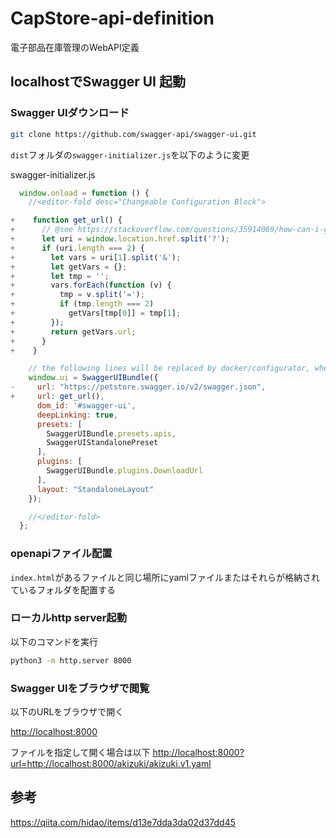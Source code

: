 # CapStore-api-definition

 電子部品在庫管理のWebAPI定義

## localhostでSwagger UI 起動

### Swagger UIダウンロード

```bash
git clone https://github.com/swagger-api/swagger-ui.git
```

`dist`フォルダの`swagger-initializer.js`を以下のように変更

swagger-initializer.js

```javascript
  window.onload = function () {
    //<editor-fold desc="Changeable Configuration Block">

+    function get_url() {
+      // @see https://stackoverflow.com/questions/35914069/how-can-i-get-query-parameters-from-a-url-in-vue-js
+      let uri = window.location.href.split('?');
+      if (uri.length === 2) {
+        let vars = uri[1].split('&');
+        let getVars = {};
+        let tmp = '';
+        vars.forEach(function (v) {
+          tmp = v.split('=');
+          if (tmp.length === 2)
+            getVars[tmp[0]] = tmp[1];
+        });
+        return getVars.url;
+      }
+    }

    // the following lines will be replaced by docker/configurator, when it runs in a docker-container
    window.ui = SwaggerUIBundle({
-     url: "https://petstore.swagger.io/v2/swagger.json",
+     url: get_url(),
      dom_id: '#swagger-ui',
      deepLinking: true,
      presets: [
        SwaggerUIBundle.presets.apis,
        SwaggerUIStandalonePreset
      ],
      plugins: [
        SwaggerUIBundle.plugins.DownloadUrl
      ],
      layout: "StandaloneLayout"
    });

    //</editor-fold>
  };
```

### openapiファイル配置

`index.html`があるファイルと同じ場所にyamlファイルまたはそれらが格納されているフォルダを配置する

### ローカルhttp server起動

以下のコマンドを実行

```bash
python3 -m http.server 8000
```

### Swagger UIをブラウザで閲覧

以下のURLをブラウザで開く

<http://localhost:8000>

ファイルを指定して開く場合は以下
<http://localhost:8000?url=http://localhost:8000/akizuki/akizuki.v1.yaml>

## 参考
<https://qiita.com/hidao/items/d13e7dda3da02d37dd45>
